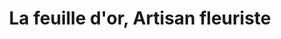---
title: "La feuille d'or, Artisan fleuriste"
url: /tournay/la-feuille-dor-artisan-fleuriste/
shop: fleuriste
---